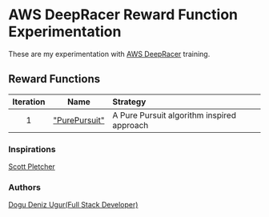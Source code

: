 # AWS DeepRacer Reward Function Experimentation

These are my experimentation with [AWS DeepRacer](https://aws.amazon.com/deepracer/) training.

## Reward Functions

|Iteration|Name|Strategy| 
| :---: |:---:|:-----|
|1|["PurePursuit"](./iterations/v1-PurePursuit.md)|A Pure Pursuit algorithm inspired approach|

### Inspirations
[Scott Pletcher](https://github.com/scottpletcher)

### Authors
[Dogu Deniz Ugur(Full Stack Developer)](https://dogudenizugur.me)
